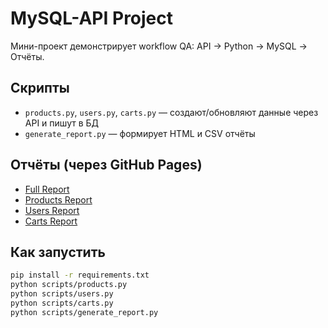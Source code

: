 # MySQL-API Project

Мини-проект демонстрирует workflow QA: API → Python → MySQL → Отчёты.

## Скрипты
- `products.py`, `users.py`, `carts.py` — создают/обновляют данные через API и пишут в БД
- `generate_report.py` — формирует HTML и CSV отчёты

## Отчёты (через GitHub Pages)
- [Full Report](https://niiksolo.github.io/Manual-QA-Portfolio/api-sql-testing/Mysql-api/reports/full_report.html)
- [Products Report](https://niiksolo.github.io/Manual-QA-Portfolio/api-sql-testing/Mysql-api/reports/products_report.html)
- [Users Report](https://niiksolo.github.io/Manual-QA-Portfolio/api-sql-testing/Mysql-api/reports/users_report.html)
- [Carts Report](https://niiksolo.github.io/Manual-QA-Portfolio/api-sql-testing/Mysql-api/reports/carts_report.html)

## Как запустить
```bash
pip install -r requirements.txt
python scripts/products.py
python scripts/users.py
python scripts/carts.py
python scripts/generate_report.py